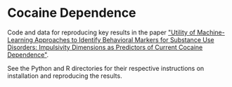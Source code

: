 # Cocaine Dependence

Code and data for reproducing key results in the paper ["Utility of Machine-Learning Approaches to Identify Behavioral Markers for Substance Use Disorders: Impulsivity Dimensions as Predictors of Current Cocaine Dependence"](http://journal.frontiersin.org/article/10.3389/fpsyt.2016.00034/full).

See the Python and R directories for their respective instructions on installation and reproducing the results.
